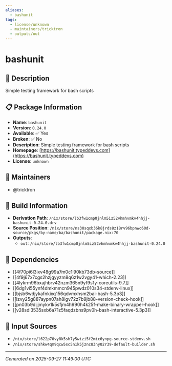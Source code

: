 ```yaml
---
aliases:
  - bashunit
tags:
  - license/unknown
  - maintainers/tricktron
  - outputs/out
---
```


# bashunit

## 📝 Description

Simple testing framework for bash scripts

## 📋 Package Information

- **Name**: `bashunit`
- **Version**: `0.24.0`
- **Available**: ✅ Yes
- **Broken**: ✅ No
- **Description**: Simple testing framework for bash scripts
- **Homepage**: [https://bashunit.typeddevs.com](https://bashunit.typeddevs.com)
- **License**: `unknown`
## 👥 Maintainers

- @tricktron


## 🔧 Build Information

- **Derivation Path**: `/nix/store/lb3fw1cmp0jnlm5iz52vhmhvmkv4hhjj-bashunit-0.24.0.drv`
- **Source Position**: `/nix/store/ns30sqxb36k8jrds8z18rv96bpnwc60d-source/pkgs/by-name/ba/bashunit/package.nix:70`
- **Outputs**:
  - `out`:  `/nix/store/lb3fw1cmp0jnlm5iz52vhmhvmkv4hhjj-bashunit-0.24.0`

## 🔗 Dependencies

- [[4f70pi6l3ixv48g99a7m0c1l90kb73db-source]]
- [[4f9j67x7cgs2hzjgyyzm8q6z1w2vgy41-which-2.23]]
- [[4lykrm96bxajhbrv42nzm365n9yf9s1y-coreutils-9.7]]
- [[6dg1vi55ynf4dmkmmcn945pwdz010s34-stdenv-linux]]
- [[bjsb6wdjykafnkixq156qdvmxhsm2bai-bash-5.3p3]]
- [[lzvy25g887aypn07ah8igv72z7b9jb88-version-check-hook]]
- [[pn03b9dijjmykv1k5sfjm4h990h4k25f-make-binary-wrapper-hook]]
- [[v28sdl3535sxb6a71z5faqdzbns9pv0h-bash-interactive-5.3p3]]

## 📁 Input Sources

- `/nix/store/l622p70vy8k5sh7y5wizi5f2mic6ynpg-source-stdenv.sh`
- `/nix/store/shkw4qm9qcw5sc5n1k5jznc83ny02r39-default-builder.sh`

---
*Generated on 2025-09-27 11:49:00 UTC*

